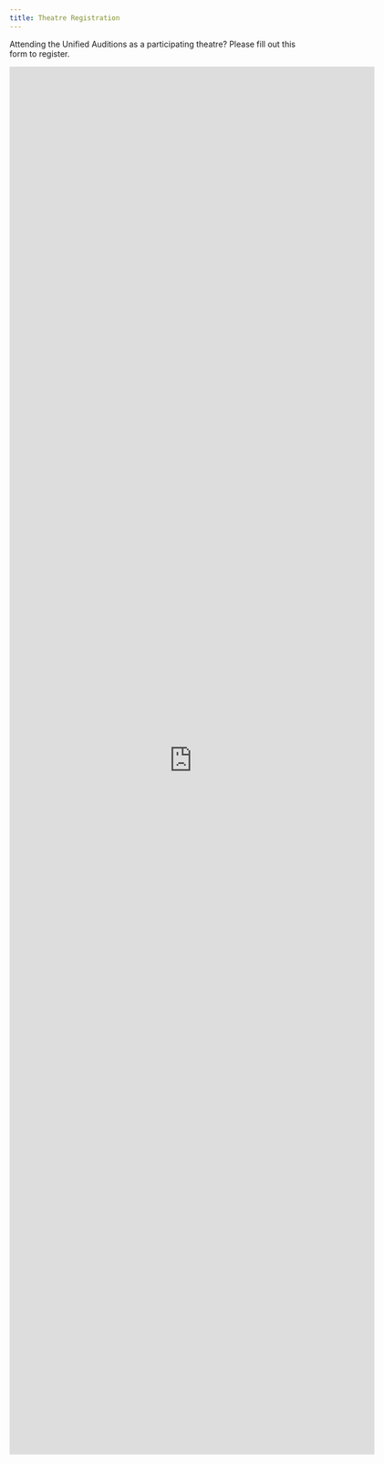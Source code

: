 ```yaml
---
title: Theatre Registration
---
```


Attending the Unified Auditions as a participating theatre? Please fill out this form to register.

<div class="iframe-holder">
<iframe src="https://docs.google.com/forms/d/e/1FAIpQLSezF5Rv8UGoVApkWD3RWssuOYe2x4TcpJ99yfhtniJy7n4fLg/viewform?embedded=true" width="640" height="2430" frameborder="0" marginheight="0" marginwidth="0">Loading…</iframe>
</div>
